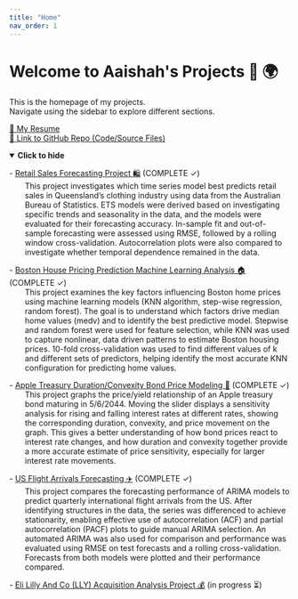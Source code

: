```yaml
---
title: "Home"
nav_order: 1
---
```


# Welcome to Aaishah's Projects 🚀 🌍 

This is the homepage of my projects.  
Navigate using the sidebar to explore different sections.

<a href="project1/AaishahAslamResume.pdf" class="btn btn-primary" role="button" target="_blank">📄 My Resume</a>
<br>
<a href="https://github.com/aaishahaslam/projects/tree/main?tab=readme-ov-file" class="btn btn-secondary" role="button" target="_blank">🔗 Link to GitHub Repo (Code/Source Files)</a>
<br>

<details id="projectDetails" open>
  <summary id="toggleLabel"><strong>Click to hide</strong></summary>

  <p>
    - <a href="./project1/">Retail Sales Forecasting Project 🛍️</a> (COMPLETE ✓)<br>
    <span style="margin-left: 2em; display: block;">
      This project investigates which time series model best predicts retail sales in Queensland’s clothing industry using data from the Australian Bureau of Statistics. ETS models were derived based on investigating specific trends and seasonality in the data, and the models were evaluated for their forecasting accuracy. In-sample fit and out-of-sample forecasting were assessed using RMSE, followed by a rolling window cross-validation. Autocorrelation plots were also compared to investigate whether temporal dependence remained in the data.
    </span>
  </p>

  <p>
    - <a href="./project2/">Boston House Pricing Prediction Machine Learning Analysis 🏠</a> (COMPLETE ✓)<br>
    <span style="margin-left: 2em; display: block;">
      This project examines the key factors influencing Boston home prices using machine learning models (KNN algorithm, step-wise regression, random forest). The goal is to understand which factors drive median home values (medv) and to identify the best predictive model. Stepwise and random forest were used for feature selection, while KNN was used to capture nonlinear, data driven patterns to estimate Boston housing prices. 10-fold cross-validation was used to find different values of k and different sets of predictors, helping identify the most accurate KNN configuration for predicting home values.
    </span>
  </p>

  <p>
    - <a href="./project4/">Apple Treasury Duration/Convexity Bond Price Modeling 🍎</a> (COMPLETE ✓)<br>
    <span style="margin-left: 2em; display: block;">
      This project graphs the price/yield relationship of an Apple treasury bond maturing in 5/6/2044. Moving the slider displays a sensitivity analysis for rising and falling interest rates at different rates, showing the corresponding duration, convexity, and price movement on the graph. This gives a better understanding of how bond prices react to interest rate changes, and how duration and convexity together provide a more accurate estimate of price sensitivity, especially for larger interest rate movements.
    </span>
  </p>

  <p>
    - <a href="./project5/">US Flight Arrivals Forecasting ✈️</a> (COMPLETE ✓)<br>
    <span style="margin-left: 2em; display: block;">
      This project compares the forecasting performance of ARIMA models to predict quarterly international flight arrivals from the US. After identifying structures in the data, the series was differenced to achieve stationarity, enabling effective use of autocorrelation (ACF) and partial autocorrelation (PACF) plots to guide manual ARIMA selection. An automated ARIMA was also used for comparison and performance was evaluated using RMSE on test forecasts and a rolling cross-validation. Forecasts from both models were plotted and their performance compared.
    </span>
  </p>

  <p>
    - <a href="./project3/">Eli Lilly And Co (LLY) Acquisition Analysis Project 💰</a> (in progress ⏳)<br>
    <span style="margin-left: 2em; display: block;">
    </span>
  </p>

</details>

<script>
  const details = document.getElementById('projectDetails');
  const label = document.getElementById('toggleLabel');

  details.addEventListener('toggle', () => {
    label.innerHTML = details.open
      ? '<strong>Click to hide</strong>'
      : '<strong>Click to show</strong>';
  });
</script>
